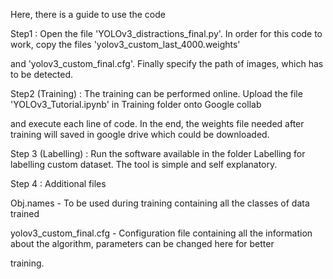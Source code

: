 Here, there is a guide to use the code

Step1 : Open the file 'YOLOv3_distractions_final.py'. In order for this code to work, copy the files 'yolov3_custom_last_4000.weights'

and 'yolov3_custom_final.cfg'. Finally specify the path of images, which has to be detected.

Step2 (Training) : The training can be performed online. Upload the file 'YOLOv3_Tutorial.ipynb' in Training folder onto Google collab

and execute each line of code. In the end, the weights file needed after training will saved  in google drive which could be downloaded.

Step 3 (Labelling) : Run the software available in the folder Labelling for labelling custom dataset. The tool is simple and self explanatory.


Step 4 : Additional files

Obj.names - To be used during training containing all the classes of data trained

yolov3_custom_final.cfg - Configuration file containing all the information about the algorithm, parameters can be changed here for better 

training.  
